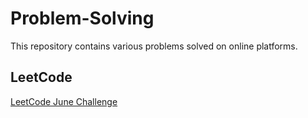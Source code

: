 # Problem-Solving
This repository contains various problems solved on online platforms.

## LeetCode
[LeetCode June Challenge](https://github.com/rohitkumar-rk/Problem-Solving/blob/master/LeetCode/June%20Challenge/readme.md)

